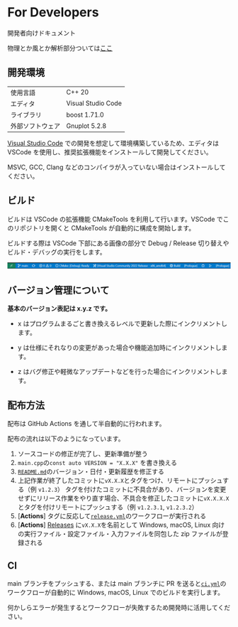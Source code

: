 # For Developers

開発者向けドキュメント

物理とか風とか解析部分ついては[ここ](https://github.com/FROM-THE-EARTH/Prologue/blob/master/docs/DYNAMICS.md)

## 開発環境

|                  |                    |
| ---------------- | ------------------ |
| 使用言語         | C++ 20             |
| エディタ         | Visual Studio Code |
| ライブラリ       | boost 1.71.0       |
| 外部ソフトウェア | Gnuplot 5.2.8      |

[Visual Studio Code](https://code.visualstudio.com/download) での開発を想定して環境構築しているため、エディタは VSCode を使用し、推奨拡張機能をインストールして開発してください。

MSVC, GCC, Clang などのコンパイラが入っていない場合はインストールしてください。

## ビルド

ビルドは VSCode の拡張機能 CMakeTools を利用して行います。VSCode でこのリポジトリを開くと CMakeTools が自動的に構成を開始します。

ビルドする際は VSCode 下部にある画像の部分で Debug / Release 切り替えやビルド・デバッグの実行をします。

![](vscode.png)

## バージョン管理について

**基本のバージョン表記は x.y.z です。**

- x はプログラムまるごと書き換えるレベルで更新した際にインクリメントします。

- y は仕様にそれなりの変更があった場合や機能追加時にインクリメントします。

- z はバグ修正や軽微なアップデートなどを行った場合にインクリメントします。

## 配布方法

配布は GitHub Actions を通して半自動的に行われます。

配布の流れは以下のようになっています。

1. ソースコードの修正が完了し、更新準備が整う
2. `main.cpp`の`const auto VERSION = "X.X.X"` を書き換える
3. [`README.md`](https://github.com/FROM-THE-EARTH/Prologue/blob/main/README.md)のバージョン・日付・更新履歴を修正する
4. 上記作業が終了したコミットに`vX.X.X`とタグをつけ、リモートにプッシュする（例 `v1.2.3`）
   タグを付けたコミットに不具合があり、バージョンを変更せずにリリース作業をやり直す場合、不具合を修正したコミットに`vX.X.X.X`とタグを付けリモートにプッシュする（例 `v1.2.3.1`, `v1.2.3.2`）
5. [**Actions**] タグに反応して[`release.yml`](https://github.com/FROM-THE-EARTH/Prologue/blob/main/.github/workflows/release.yml)のワークフローが実行される
6. [**Actions**] [Releases](https://github.com/FROM-THE-EARTH/Prologue/releases) に`vX.X.X`を名前として Windows, macOS, Linux 向けの実行ファイル・設定ファイル・入力ファイルを同包した zip ファイルが登録される

## CI

main ブランチをプッシュする、または main ブランチに PR を送ると[`ci.yml`](https://github.com/FROM-THE-EARTH/Prologue/blob/main/.github/workflows/ci.yml)のワークフローが自動的に Windows, macOS, Linux でのビルドを実行します。

何かしらエラーが発生するとワークフローが失敗するため開発時に活用してください。
